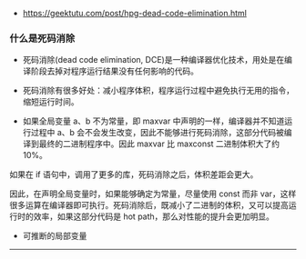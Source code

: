 + https://geektutu.com/post/hpg-dead-code-elimination.html

### 什么是死码消除
+ 死码消除(dead code elimination, DCE)是一种编译器优化技术，用处是在编译阶段去掉对程序运行结果没有任何影响的代码。
+ 死码消除有很多好处：减小程序体积，程序运行过程中避免执行无用的指令，缩短运行时间。

+ 如果全局变量 a、b 不为常量，即 maxvar 中声明的一样，编译器并不知道运行过程中 a、b 会不会发生改变，因此不能够进行死码消除，这部分代码被编译到最终的二进制程序中。因此 maxvar 比 maxconst 二进制体积大了约 10%。

如果在 if 语句中，调用了更多的库，死码消除之后，体积差距会更大。

因此，在声明全局变量时，如果能够确定为常量，尽量使用 const 而非 var，这样很多运算在编译器即可执行。死码消除后，既减小了二进制的体积，又可以提高运行时的效率，如果这部分代码是 hot path，那么对性能的提升会更加明显。


+ 可推断的局部变量


----